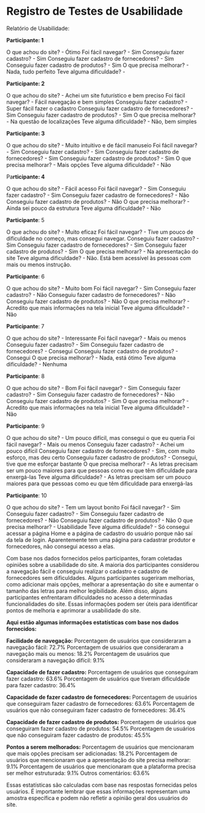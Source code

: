 # Registro de Testes de Usabilidade

Relatório de Usabilidade:

**Participante: 1**

O que achou do site? - Ótimo
Foi fácil navegar? - Sim
Conseguiu fazer cadastro? - Sim
Conseguiu fazer cadastro de fornecedores? - Sim
Conseguiu fazer cadastro de produtos? - Sim
O que precisa melhorar? - Nada, tudo perfeito
Teve alguma dificuldade? - 

**Participante: 2**

O que achou do site? - Achei um site futurístico e bem preciso
Foi fácil navegar? - Fácil navegação e bem simples
Conseguiu fazer cadastro? - Super fácil fazer o cadastro
Conseguiu fazer cadastro de fornecedores? - Sim
Conseguiu fazer cadastro de produtos? - Sim
O que precisa melhorar? - Na questão de localizações
Teve alguma dificuldade? - Não, bem simples

**Participante: 3**

O que achou do site? - Muito intuitivo e de fácil manuseio
Foi fácil navegar? - Sim
Conseguiu fazer cadastro? - Sim
Conseguiu fazer cadastro de fornecedores? - Sim
Conseguiu fazer cadastro de produtos? - Sim
O que precisa melhorar? - Mais opções
Teve alguma dificuldade? - Não

Pa**rticipante: 4**

O que achou do site? - Fácil acesso
Foi fácil navegar? - Sim
Conseguiu fazer cadastro? - Sim
Conseguiu fazer cadastro de fornecedores? - Não
Conseguiu fazer cadastro de produtos? - Não
O que precisa melhorar? - Ainda sei pouco da estrutura
Teve alguma dificuldade? - Não

**Participante**: 5

O que achou do site? - Muito eficaz
Foi fácil navegar? - Tive um pouco de dificuldade no começo, mas consegui navegar.
Conseguiu fazer cadastro? - Sim
Conseguiu fazer cadastro de fornecedores? - Sim
Conseguiu fazer cadastro de produtos? - Sim
O que precisa melhorar? - Na apresentação do site
Teve alguma dificuldade? - Não. Está bem acessível às pessoas com mais ou menos instrução.

**Participante**: 6

O que achou do site? - Muito bom
Foi fácil navegar? - Sim
Conseguiu fazer cadastro? - Não
Conseguiu fazer cadastro de fornecedores? - Não
Conseguiu fazer cadastro de produtos? - Não
O que precisa melhorar? - Acredito que mais informações na tela inicial
Teve alguma dificuldade? - Não

**Participante**: 7

O que achou do site? - Interessante
Foi fácil navegar? - Mais ou menos
Conseguiu fazer cadastro? - Sim
Conseguiu fazer cadastro de fornecedores? - Consegui
Conseguiu fazer cadastro de produtos? - Consegui
O que precisa melhorar? - Nada, está ótimo
Teve alguma dificuldade? - Nenhuma

**Participante**: 8

O que achou do site? - Bom
Foi fácil navegar? - Sim
Conseguiu fazer cadastro? - Sim
Conseguiu fazer cadastro de fornecedores? - Não
Conseguiu fazer cadastro de produtos? - Sim
O que precisa melhorar? - Acredito que mais informações na tela inicial
Teve alguma dificuldade? - Não

**Participante**: 9

O que achou do site? - Um pouco difícil, mas consegui o que eu queria
Foi fácil navegar? - Mais ou menos
Conseguiu fazer cadastro? - Achei um pouco difícil
Conseguiu fazer cadastro de fornecedores? - Sim, com muito esforço, mas deu certo
Conseguiu fazer cadastro de produtos? - Consegui, tive que me esforçar bastante
O que precisa melhorar? - As letras precisam ser um pouco maiores para que pessoas como eu que têm dificuldade para enxergá-las
Teve alguma dificuldade? - As letras precisam ser um pouco maiores para que pessoas como eu que têm dificuldade para enxergá-las

**Participante**: 10

O que achou do site? - Tem um layout bonito
Foi fácil navegar? - Sim
Conseguiu fazer cadastro? - Sim
Conseguiu fazer cadastro de fornecedores? - Não
Conseguiu fazer cadastro de produtos? - Não
O que precisa melhorar? - Usabilidade
Teve alguma dificuldade? - Só consegui acessar a página Home e a página de cadastro do usuário porque não saí da tela de login. Aparentemente tem uma página para cadastrar produtor e fornecedores, não consegui acesso a elas.

Com base nos dados fornecidos pelos participantes, foram coletadas opiniões sobre a usabilidade do site. A maioria dos participantes considerou a navegação fácil e conseguiu realizar o cadastro e cadastro de fornecedores sem dificuldades. Alguns participantes sugeriram melhorias, como adicionar mais opções, melhorar a apresentação do site e aumentar o tamanho das letras para melhor legibilidade. Além disso, alguns participantes enfrentaram dificuldades no acesso a determinadas funcionalidades do site. Essas informações podem ser úteis para identificar pontos de melhoria e aprimorar a usabilidade do site.

**Aqui estão algumas informações estatísticas com base nos dados fornecidos:**

**Facilidade de navegação:**
Porcentagem de usuários que consideraram a navegação fácil: 72.7%
Porcentagem de usuários que consideraram a navegação mais ou menos: 18.2%
Porcentagem de usuários que consideraram a navegação difícil: 9.1%

**Capacidade de fazer cadastro:**
Porcentagem de usuários que conseguiram fazer cadastro: 63.6%
Porcentagem de usuários que tiveram dificuldade para fazer cadastro: 36.4%

**Capacidade de fazer cadastro de fornecedores:**
Porcentagem de usuários que conseguiram fazer cadastro de fornecedores: 63.6%
Porcentagem de usuários que não conseguiram fazer cadastro de fornecedores: 36.4%

**Capacidade de fazer cadastro de produtos:**
Porcentagem de usuários que conseguiram fazer cadastro de produtos: 54.5%
Porcentagem de usuários que não conseguiram fazer cadastro de produtos: 45.5%

**Pontos a serem melhorados:**
Porcentagem de usuários que mencionaram que mais opções precisam ser adicionadas: 18.2%
Porcentagem de usuários que mencionaram que a apresentação do site precisa melhorar: 9.1%
Porcentagem de usuários que mencionaram que a plataforma precisa ser melhor estruturada: 9.1%
Outros comentários: 63.6%

Essas estatísticas são calculadas com base nas respostas fornecidas pelos usuários. É importante lembrar que essas informações representam uma amostra específica e podem não refletir a opinião geral dos usuários do site.

